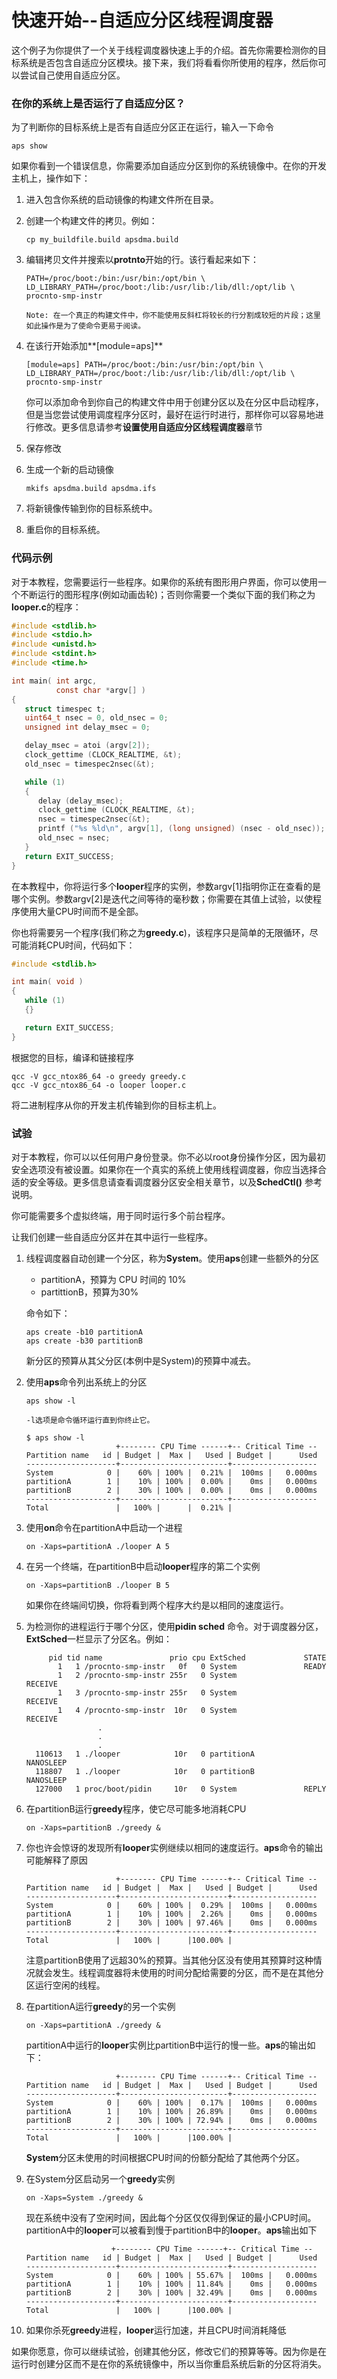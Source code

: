 # 快速开始--自适应分区线程调度器

这个例子为你提供了一个关于线程调度器快速上手的介绍。首先你需要检测你的目标系统是否包含自适应分区模块。接下来，我们将看看你所使用的程序，然后你可以尝试自己使用自适应分区。

### 在你的系统上是否运行了自适应分区？

为了判断你的目标系统上是否有自适应分区正在运行，输入一下命令

```shell
aps show
```

如果你看到一个错误信息，你需要添加自适应分区到你的系统镜像中。在你的开发主机上，操作如下：

1. 进入包含你系统的启动镜像的构建文件所在目录。

2. 创建一个构建文件的拷贝。例如：

   ```shell
   cp my_buildfile.build apsdma.build
   ```

3. 编辑拷贝文件并搜索以**protnto**开始的行。该行看起来如下：

   ```
   PATH=/proc/boot:/bin:/usr/bin:/opt/bin \
   LD_LIBRARY_PATH=/proc/boot:/lib:/usr/lib:/lib/dll:/opt/lib \
   procnto-smp-instr
   ```

   ```
   Note: 在一个真正的构建文件中，你不能使用反斜杠将较长的行分割成较短的片段；这里如此操作是为了使命令更易于阅读。
   ```

4. 在该行开始添加**[module=aps]**

   ```
   [module=aps] PATH=/proc/boot:/bin:/usr/bin:/opt/bin \
   LD_LIBRARY_PATH=/proc/boot:/lib:/usr/lib:/lib/dll:/opt/lib \
   procnto-smp-instr
   ```

   你可以添加命令到你自己的构建文件中用于创建分区以及在分区中启动程序，但是当您尝试使用调度程序分区时，最好在运行时进行，那样你可以容易地进行修改。更多信息请参考**设置使用自适应分区线程调度器**章节

5. 保存修改

6. 生成一个新的启动镜像

   ```shell
   mkifs apsdma.build apsdma.ifs
   ```

7. 将新镜像传输到你的目标系统中。

8. 重启你的目标系统。

### 代码示例

对于本教程，您需要运行一些程序。如果你的系统有图形用户界面，你可以使用一个不断运行的图形程序(例如动画齿轮)；否则你需要一个类似下面的我们称之为**looper.c**的程序：

```c
#include <stdlib.h>
#include <stdio.h>
#include <unistd.h>
#include <stdint.h>
#include <time.h>

int main( int argc, 
          const char *argv[] )
{
   struct timespec t;
   uint64_t nsec = 0, old_nsec = 0;
   unsigned int delay_msec = 0;

   delay_msec = atoi (argv[2]);
   clock_gettime (CLOCK_REALTIME, &t);
   old_nsec = timespec2nsec(&t);

   while (1)
   {
      delay (delay_msec);
      clock_gettime (CLOCK_REALTIME, &t);
      nsec = timespec2nsec(&t);
      printf ("%s %ld\n", argv[1], (long unsigned) (nsec - old_nsec));
      old_nsec = nsec;
   }
   return EXIT_SUCCESS;
}
```

在本教程中，你将运行多个**looper**程序的实例，参数argv[1]指明你正在查看的是哪个实例。参数argv[2]是迭代之间等待的毫秒数；你需要在其值上试验，以使程序使用大量CPU时间而不是全部。

你也将需要另一个程序(我们称之为**greedy.c**)，该程序只是简单的无限循环，尽可能消耗CPU时间，代码如下：

```c
#include <stdlib.h>

int main( void )
{
   while (1)
   {}

   return EXIT_SUCCESS;
}
```

根据您的目标，编译和链接程序

```shell
qcc -V gcc_ntox86_64 -o greedy greedy.c 
qcc -V gcc_ntox86_64 -o looper looper.c
```

将二进制程序从你的开发主机传输到你的目标主机上。

### 试验

对于本教程，你可以以任何用户身份登录。你不必以root身份操作分区，因为最初安全选项没有被设置。如果你在一个真实的系统上使用线程调度器，你应当选择合适的安全等级。更多信息请查看调度器分区安全相关章节，以及**SchedCtl()** 参考说明。

你可能需要多个虚拟终端，用于同时运行多个前台程序。

让我们创建一些自适应分区并在其中运行一些程序。

1. 线程调度器自动创建一个分区，称为**System**。使用**aps**创建一些额外的分区

   - partitionA，预算为 CPU 时间的 10%
   - partittionB，预算为30%

   命令如下：

   ```shell
   aps create -b10 partitionA
   aps create -b30 partitionB
   ```

   新分区的预算从其父分区(本例中是System)的预算中减去。

2. 使用**aps**命令列出系统上的分区

   ```shell
   aps show -l
   ```

   ```
   -l选项是命令循环运行直到你终止它。
   ```

   ```
   $ aps show -l
                       +-------- CPU Time ------+-- Critical Time --
   Partition name   id | Budget |  Max |   Used | Budget |      Used
   --------------------+------------------------+-------------------
   System            0 |    60% | 100% |  0.21% |  100ms |   0.000ms
   partitionA        1 |    10% | 100% |  0.00% |    0ms |   0.000ms
   partitionB        2 |    30% | 100% |  0.00% |    0ms |   0.000ms
   --------------------+------------------------+-------------------
   Total               |   100% |      |  0.21% |
   ```

   

3. 使用**on**命令在partitionA中启动一个进程

   ```shell
   on -Xaps=partitionA ./looper A 5
   ```

4. 在另一个终端，在partitionB中启动**looper**程序的第二个实例

   ```shell
   on -Xaps=partitionB ./looper B 5
   ```

   如果你在终端间切换，你将看到两个程序大约是以相同的速度运行。

5. 为检测你的进程运行于哪个分区，使用**pidin sched** 命令。对于调度器分区，**ExtSched**一栏显示了分区名。例如：

   ```
        pid tid name               prio cpu ExtSched             STATE      
          1   1 /procnto-smp-instr   0f   0 System               READY      
          1   2 /procnto-smp-instr 255r   0 System               RECEIVE    
          1   3 /procnto-smp-instr 255r   0 System               RECEIVE    
          1   4 /procnto-smp-instr  10r   0 System               RECEIVE    
                   .
                   .
                   .
     110613   1 ./looper            10r   0 partitionA           NANOSLEEP  
     118807   1 ./looper            10r   0 partitionB           NANOSLEEP  
     127000   1 proc/boot/pidin     10r   0 System               REPLY      
   ```

6. 在partitionB运行**greedy**程序，使它尽可能多地消耗CPU

   ```shell
   on -Xaps=partitionB ./greedy &
   ```

7. 你也许会惊讶的发现所有**looper**实例继续以相同的速度运行。**aps**命令的输出可能解释了原因

   ```
                       +-------- CPU Time ------+-- Critical Time --
   Partition name   id | Budget |  Max |   Used | Budget |      Used
   --------------------+------------------------+-------------------
   System            0 |    60% | 100% |  0.29% |  100ms |   0.000ms
   partitionA        1 |    10% | 100% |  2.26% |    0ms |   0.000ms
   partitionB        2 |    30% | 100% | 97.46% |    0ms |   0.000ms
   --------------------+------------------------+-------------------
   Total               |   100% |      |100.00% |
   ```

   注意partitionB使用了远超30%的预算。当其他分区没有使用其预算时这种情况就会发生。线程调度器将未使用的时间分配给需要的分区，而不是在其他分区运行空闲的线程。

8. 在partitionA运行**greedy**的另一个实例

   ```
   on -Xaps=partitionA ./greedy &
   ```

   partitionA中运行的**looper**实例比partitionB中运行的慢一些。**aps**的输出如下：

   ```
                       +-------- CPU Time ------+-- Critical Time --
   Partition name   id | Budget |  Max |   Used | Budget |      Used
   --------------------+------------------------+-------------------
   System            0 |    60% | 100% |  0.17% |  100ms |   0.000ms
   partitionA        1 |    10% | 100% | 26.89% |    0ms |   0.000ms
   partitionB        2 |    30% | 100% | 72.94% |    0ms |   0.000ms
   --------------------+------------------------+-------------------
   Total               |   100% |      |100.00% |
   ```

   **System**分区未使用的时间根据CPU时间的份额分配给了其他两个分区。

9. 在System分区启动另一个**greedy**实例

   ```
   on -Xaps=System ./greedy &
   ```

   现在系统中没有了空闲时间，因此每个分区仅仅得到保证的最小CPU时间。partitionA中的**looper**可以被看到慢于partitionB中的**looper**。**aps**输出如下

   ```
                      +-------- CPU Time ------+-- Critical Time --
   Partition name   id | Budget |  Max |   Used | Budget |      Used
   --------------------+------------------------+-------------------
   System            0 |    60% | 100% | 55.67% |  100ms |   0.000ms
   partitionA        1 |    10% | 100% | 11.84% |    0ms |   0.000ms
   partitionB        2 |    30% | 100% | 32.49% |    0ms |   0.000ms
   --------------------+------------------------+-------------------
   Total               |   100% |      |100.00% |
   ```

10. 如果你杀死**greedy**进程，**looper**运行加速，并且CPU时间消耗降低

如果你愿意，你可以继续试验，创建其他分区，修改它们的预算等等。因为你是在运行时创建分区而不是在你的系统镜像中，所以当你重启系统后新的分区将消失。



